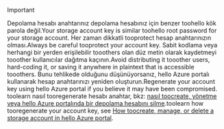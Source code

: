 > [!IMPORTANT]
> <span data-ttu-id="649f9-101">Depolama hesabı anahtarınız depolama hesabınız için benzer toohello kök parola değil.</span><span class="sxs-lookup"><span data-stu-id="649f9-101">Your storage account key is similar toohello root password for your storage account.</span></span> <span data-ttu-id="649f9-102">Her zaman dikkatli tooprotect hesap anahtarınızın olması.</span><span class="sxs-lookup"><span data-stu-id="649f9-102">Always be careful tooprotect your account key.</span></span> <span data-ttu-id="649f9-103">Sabit kodlama veya herhangi bir yerden erişilebilir tooothers olan düz metin olarak kaydetmeyi tooother kullanıcılar dağıtma kaçının.</span><span class="sxs-lookup"><span data-stu-id="649f9-103">Avoid distributing it tooother users, hard-coding it, or saving it anywhere in plaintext that is accessible tooothers.</span></span> <span data-ttu-id="649f9-104">Bunu tehlikede olduğunu düşünüyorsanız, hello Azure portalı kullanarak hesap anahtarınızı yeniden oluşturun.</span><span class="sxs-lookup"><span data-stu-id="649f9-104">Regenerate your account key using hello Azure portal if you believe it may have been compromised.</span></span> <span data-ttu-id="649f9-105">toolearn nasıl tooregenerate hesabı anahtar, bkz: [nasıl toocreate, yönetme veya hello Azure portalında bir depolama hesabını silme](../articles/storage/common/storage-create-storage-account.md#manage-your-storage-account).</span><span class="sxs-lookup"><span data-stu-id="649f9-105">toolearn how tooregenerate your account key, see [How toocreate, manage, or delete a storage account in hello Azure portal](../articles/storage/common/storage-create-storage-account.md#manage-your-storage-account).</span></span>
> 
> 
